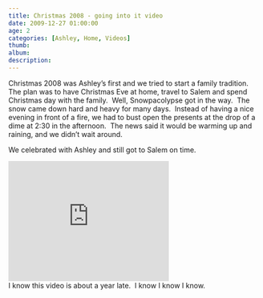 ```yaml
---
title: Christmas 2008 - going into it video
date: 2009-12-27 01:00:00
age: 2
categories: [Ashley, Home, Videos]
thumb: 
album: 
description: 
---
```

<p>Christmas 2008 was Ashley’s first and we tried to start a family tradition.  The plan was to have Christmas Eve at home, travel to Salem and spend Christmas day with the family.  Well, Snowpacolypse got in the way.  The snow came down hard and heavy for many days.  Instead of having a nice evening in front of a fire, we had to bust open the presents at the drop of a dime at 2:30 in the afternoon.  The news said it would be warming up and raining, and we didn’t wait around.</p>

<p>We celebrated with Ashley and still got to Salem on time.</p>

<iframe src="https://skydrive.live.com/embed?cid=F443C8FEC5D6FFCE&resid=F443C8FEC5D6FFCE%21235&authkey=AJLDKvQJWS0bhvI" width="320" height="240" frameborder="0" scrolling="no"></iframe>

<div>I know this video is about a year late.  I know I know I know.</div>
